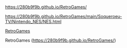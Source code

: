https://280b9f9b.github.io/RetroGames/

https://280b9f9b.github.io/RetroGames/main/Soqueroeu-TV/Nintendo_NES/NES.html

[RetroGames](https://280b9f9b.github.io/RetroGames/)

RetroGames (https://280b9f9b.github.io/RetroGames/)
